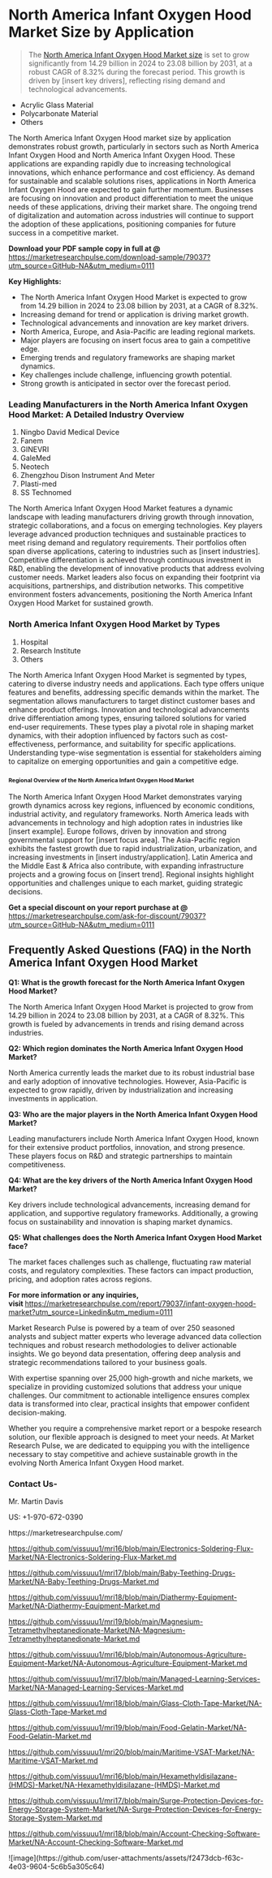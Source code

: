 <h1>North America Infant Oxygen Hood Market&nbsp;Size by Application</h1><blockquote><p>The <a href="https://marketresearchpulse.com/download-sample/79037?utm_source=GitHub-NA&amp;utm_medium=0111">North America Infant Oxygen Hood Market size</a> is set to grow significantly from 14.29 billion in 2024 to 23.08 billion by 2031, at a robust CAGR of 8.32% during the forecast period. This growth is driven by [insert key drivers], reflecting rising demand and technological advancements.</p></blockquote><ul><li>Acrylic Glass Material<li> Polycarbonate Material<li> Others</li></ul><p>The North America Infant Oxygen Hood market size by application demonstrates robust growth, particularly in sectors such as North America Infant Oxygen Hood and North America Infant Oxygen Hood. These applications are expanding rapidly due to increasing technological innovations, which enhance performance and cost efficiency. As demand for sustainable and scalable solutions rises, applications in North America Infant Oxygen Hood are expected to gain further momentum. Businesses are focusing on innovation and product differentiation to meet the unique needs of these applications, driving their market share. The ongoing trend of digitalization and automation across industries will continue to support the adoption of these applications, positioning companies for future success in a competitive market.</p><p><strong>Download your PDF sample copy in full at @ </strong><a href="https://marketresearchpulse.com/download-sample/79037?utm_source=GitHub-NA&amp;utm_medium=0111">https://marketresearchpulse.com/download-sample/79037?utm_source=GitHub-NA&amp;utm_medium=0111</a></p><p><strong>Key Highlights: </strong></p><ul><li>The North America Infant Oxygen Hood Market is expected to grow from 14.29 billion in 2024 to 23.08 billion by 2031, at a CAGR of 8.32%.</li><li>Increasing demand for trend or application is driving market growth.</li><li>Technological advancements and innovation are key market drivers.</li><li>North America, Europe, and Asia-Pacific are leading regional markets.</li><li>Major players are focusing on insert focus area to gain a competitive edge.</li><li>Emerging trends and regulatory frameworks are shaping market dynamics.</li><li>Key challenges include challenge, influencing growth potential.</li><li>Strong growth is anticipated in sector over the forecast period.</li></ul><h3>Leading Manufacturers in the North America Infant Oxygen Hood Market: A Detailed Industry Overview</h3><ol><li>Ningbo David Medical Device</li><li>Fanem</li><li>GINEVRI</li><li>GaleMed</li><li>Neotech</li><li>Zhengzhou Dison Instrument And Meter</li><li>Plasti-med</li><li>SS Technomed</li></ol><div class="flex max-w-full flex-col flex-grow"><div class="min-h-8 text-message flex w-full flex-col items-end gap-2 whitespace-normal break-words [.text-message+&amp;]:mt-5" dir="auto" data-message-author-role="assistant" data-message-id="fd8432e4-4910-450d-b182-61b7bfb0a01f" data-message-model-slug="gpt-4o"><div class="flex w-full flex-col gap-1 empty:hidden first:pt-[3px]"><div class="markdown prose w-full break-words dark:prose-invert light"><p>The North America Infant Oxygen Hood Market features a dynamic landscape with leading manufacturers driving growth through innovation, strategic collaborations, and a focus on emerging technologies. Key players leverage advanced production techniques and sustainable practices to meet rising demand and regulatory requirements. Their portfolios often span diverse applications, catering to industries such as [insert industries]. Competitive differentiation is achieved through continuous investment in R&amp;D, enabling the development of innovative products that address evolving customer needs. Market leaders also focus on expanding their footprint via acquisitions, partnerships, and distribution networks. This competitive environment fosters advancements, positioning the North America Infant Oxygen Hood Market for sustained growth.</p></div></div></div></div><h3>North America Infant Oxygen Hood Market by Types</h3><ol><li>Hospital<li> Research Institute<li> Others</li></ol><div class="flex max-w-full flex-col flex-grow"><div class="min-h-8 text-message flex w-full flex-col items-end gap-2 whitespace-normal break-words [.text-message+&amp;]:mt-5" dir="auto" data-message-author-role="assistant" data-message-id="084470be-0bb7-4664-bddf-5156b4f41249" data-message-model-slug="gpt-4o-mini"><div class="flex w-full flex-col gap-1 empty:hidden first:pt-[3px]"><div class="markdown prose w-full break-words dark:prose-invert light"><p>The North America Infant Oxygen Hood Market is segmented by types, catering to diverse industry needs and applications. Each type offers unique features and benefits, addressing specific demands within the market. The segmentation allows manufacturers to target distinct customer bases and enhance product offerings. Innovation and technological advancements drive differentiation among types, ensuring tailored solutions for varied end-user requirements. These types play a pivotal role in shaping market dynamics, with their adoption influenced by factors such as cost-effectiveness, performance, and suitability for specific applications. Understanding type-wise segmentation is essential for stakeholders aiming to capitalize on emerging opportunities and gain a competitive edge.</p></div></div></div></div><h3><span style="font-size: 11px;">Regional Overview of the North America Infant Oxygen Hood Market</span></h3><div class="flex max-w-full flex-col flex-grow"><div class="min-h-8 text-message flex w-full flex-col items-end gap-2 whitespace-normal break-words [.text-message+&amp;]:mt-5" dir="auto" data-message-author-role="assistant" data-message-id="e9038762-ce64-4e30-91c9-9bd413514231" data-message-model-slug="gpt-4o-mini"><div class="flex w-full flex-col gap-1 empty:hidden first:pt-[3px]"><div class="markdown prose w-full break-words dark:prose-invert light"><p>The North America Infant Oxygen Hood Market demonstrates varying growth dynamics across key regions, influenced by economic conditions, industrial activity, and regulatory frameworks. North America leads with advancements in technology and high adoption rates in industries like [insert example]. Europe follows, driven by innovation and strong governmental support for [insert focus area]. The Asia-Pacific region exhibits the fastest growth due to rapid industrialization, urbanization, and increasing investments in [insert industry/application]. Latin America and the Middle East &amp; Africa also contribute, with expanding infrastructure projects and a growing focus on [insert trend]. Regional insights highlight opportunities and challenges unique to each market, guiding strategic decisions.</p></div></div></div></div><p><strong>Get a special discount on your report purchase at @ </strong><a href="https://marketresearchpulse.com/ask-for-discount/79037?utm_source=GitHub-NA&amp;utm_medium=0111">https://marketresearchpulse.com/ask-for-discount/79037?utm_source=GitHub-NA&amp;utm_medium=0111</a></p><h2>Frequently Asked Questions (FAQ) in the North America Infant Oxygen Hood Market</h2><p><strong>Q1: What is the growth forecast for the North America Infant Oxygen Hood Market?</strong></p><p>The North America Infant Oxygen Hood Market is projected to grow from 14.29 billion in 2024 to 23.08 billion by 2031, at a CAGR of 8.32%. This growth is fueled by advancements in trends and rising demand across industries.</p><p><strong>Q2: Which region dominates the North America Infant Oxygen Hood Market?</strong></p><p>North America currently leads the market due to its robust industrial base and early adoption of innovative technologies. However, Asia-Pacific is expected to grow rapidly, driven by industrialization and increasing investments in application.</p><p><strong>Q3: Who are the major players in the North America Infant Oxygen Hood Market?</strong></p><p>Leading manufacturers include North America Infant Oxygen Hood, known for their extensive product portfolios, innovation, and strong presence. These players focus on R&amp;D and strategic partnerships to maintain competitiveness.</p><p><strong>Q4: What are the key drivers of the North America Infant Oxygen Hood Market?</strong></p><p>Key drivers include technological advancements, increasing demand for application, and supportive regulatory frameworks. Additionally, a growing focus on sustainability and innovation is shaping market dynamics.</p><p><strong>Q5: What challenges does the North America Infant Oxygen Hood Market face?</strong></p><p>The market faces challenges such as challenge, fluctuating raw material costs, and regulatory complexities. These factors can impact production, pricing, and adoption rates across regions.</p><p><strong>For more information or any inquiries, visit&nbsp;</strong><a href="https://marketresearchpulse.com/report/79037/infant-oxygen-hood-market?utm_source=Linkedin&utm_medium=0111">https://marketresearchpulse.com/report/79037/infant-oxygen-hood-market?utm_source=Linkedin&utm_medium=0111</a></p><p>Market Research Pulse is powered by a team of over 250 seasoned analysts and subject matter experts who leverage advanced data collection techniques and robust research methodologies to deliver actionable insights. We go beyond data presentation, offering deep analysis and strategic recommendations tailored to your business goals.</p><p>With expertise spanning over 25,000 high-growth and niche markets, we specialize in providing customized solutions that address your unique challenges. Our commitment to actionable intelligence ensures complex data is transformed into clear, practical insights that empower confident decision-making.</p><p>Whether you require a comprehensive market report or a bespoke research solution, our flexible approach is designed to meet your needs. At Market Research Pulse, we are dedicated to equipping you with the intelligence necessary to stay competitive and achieve sustainable growth in the evolving North America Infant Oxygen Hood market.</p><h3><strong>Contact Us-</strong></h3><p>Mr. Martin Davis</p><p>US: +1-970-672-0390</p><p>https://marketresearchpulse.com/</p><p><a href="https://github.com/vissuuu1/mri16/blob/main/Electronics-Soldering-Flux-Market/NA-Electronics-Soldering-Flux-Market.md">https://github.com/vissuuu1/mri16/blob/main/Electronics-Soldering-Flux-Market/NA-Electronics-Soldering-Flux-Market.md</a></p><p><a href="https://github.com/vissuuu1/mri17/blob/main/Baby-Teething-Drugs-Market/NA-Baby-Teething-Drugs-Market.md">https://github.com/vissuuu1/mri17/blob/main/Baby-Teething-Drugs-Market/NA-Baby-Teething-Drugs-Market.md</a></p><p><a href="https://github.com/vissuuu1/mri18/blob/main/Diathermy-Equipment-Market/NA-Diathermy-Equipment-Market.md">https://github.com/vissuuu1/mri18/blob/main/Diathermy-Equipment-Market/NA-Diathermy-Equipment-Market.md</a></p><p><a href="https://github.com/vissuuu1/mri19/blob/main/Magnesium-Tetramethylheptanedionate-Market/NA-Magnesium-Tetramethylheptanedionate-Market.md">https://github.com/vissuuu1/mri19/blob/main/Magnesium-Tetramethylheptanedionate-Market/NA-Magnesium-Tetramethylheptanedionate-Market.md</a></p><p><a href="https://github.com/vissuuu1/mri16/blob/main/Autonomous-Agriculture-Equipment-Market/NA-Autonomous-Agriculture-Equipment-Market.md">https://github.com/vissuuu1/mri16/blob/main/Autonomous-Agriculture-Equipment-Market/NA-Autonomous-Agriculture-Equipment-Market.md</a></p><p><a href="https://github.com/vissuuu1/mri17/blob/main/Managed-Learning-Services-Market/NA-Managed-Learning-Services-Market.md">https://github.com/vissuuu1/mri17/blob/main/Managed-Learning-Services-Market/NA-Managed-Learning-Services-Market.md</a></p><p><a href="https://github.com/vissuuu1/mri18/blob/main/Glass-Cloth-Tape-Market/NA-Glass-Cloth-Tape-Market.md">https://github.com/vissuuu1/mri18/blob/main/Glass-Cloth-Tape-Market/NA-Glass-Cloth-Tape-Market.md</a></p><p><a href="https://github.com/vissuuu1/mri19/blob/main/Food-Gelatin-Market/NA-Food-Gelatin-Market.md">https://github.com/vissuuu1/mri19/blob/main/Food-Gelatin-Market/NA-Food-Gelatin-Market.md</a></p><p><a href="https://github.com/vissuuu1/mri20/blob/main/Maritime-VSAT-Market/NA-Maritime-VSAT-Market.md">https://github.com/vissuuu1/mri20/blob/main/Maritime-VSAT-Market/NA-Maritime-VSAT-Market.md</a></p><p><a href="https://github.com/vissuuu1/mri16/blob/main/Hexamethyldisilazane-(HMDS)-Market/NA-Hexamethyldisilazane-(HMDS)-Market.md">https://github.com/vissuuu1/mri16/blob/main/Hexamethyldisilazane-(HMDS)-Market/NA-Hexamethyldisilazane-(HMDS)-Market.md</a></p><p><a href="https://github.com/vissuuu1/mri17/blob/main/Surge-Protection-Devices-for-Energy-Storage-System-Market/NA-Surge-Protection-Devices-for-Energy-Storage-System-Market.md">https://github.com/vissuuu1/mri17/blob/main/Surge-Protection-Devices-for-Energy-Storage-System-Market/NA-Surge-Protection-Devices-for-Energy-Storage-System-Market.md</a></p><p><a href="https://github.com/vissuuu1/mri18/blob/main/Account-Checking-Software-Market/NA-Account-Checking-Software-Market.md">https://github.com/vissuuu1/mri18/blob/main/Account-Checking-Software-Market/NA-Account-Checking-Software-Market.md</a></p>
![image](https://github.com/user-attachments/assets/f2473dcb-f63c-4e03-9604-5c6b5a305c64)
